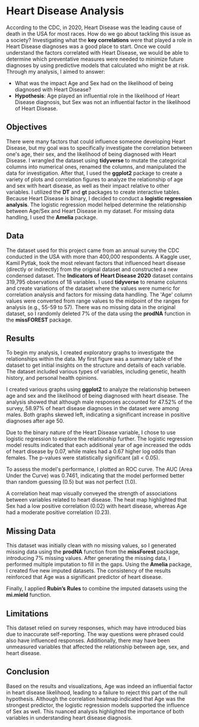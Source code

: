 # Heart Disease Analysis

According to the CDC, in 2020, Heart Disease was the leading cause of death in the USA for most races. How do we go about tackling this issue as a society? Investigating what the **key correlations** were that played a role in Heart Disease diagnoses was a good place to start. Once we could understand the factors correlated with Heart Disease, we would be able to determine which preventative measures were needed to minimize future diagnoses by using predictive models that calculated who might be at risk. Through my analysis, I aimed to answer:

- What was the impact Age and Sex had on the likelihood of being diagnosed with Heart Disease?  
- **Hypothesis**: Age played an influential role in the likelihood of Heart Disease diagnosis, but Sex was not an influential factor in the likelihood of Heart Disease.

## Objectives

There were many factors that could influence someone developing Heart Disease, but my goal was to specifically investigate the correlation between one's age, their sex, and the likelihood of being diagnosed with Heart Disease. I wrangled the dataset using **tidyverse** to mutate the categorical columns into numerical ones, renamed the columns, and manipulated the data for investigation. After that, I used the **ggplot2** package to create a variety of plots and correlation figures to analyze the relationship of age and sex with heart disease, as well as their impact relative to other variables. I utilized the **DT** and **gt** packages to create interactive tables. Because Heart Disease is binary, I decided to conduct a **logistic regression analysis**. The logistic regression model helped determine the relationship between Age/Sex and Heart Disease in my dataset. For missing data handling, I used the **Amelia** package.

## Data

The dataset used for this project came from an annual survey the CDC conducted in the USA with more than 400,000 respondents. A Kaggle user, Kamil Pytlak, took the most relevant factors that influenced heart disease (directly or indirectly) from the original dataset and constructed a new condensed dataset. The **Indicators of Heart Disease 2020** dataset contains 319,795 observations of 18 variables. I used **tidyverse** to rename columns and create variations of the dataset where the values were numeric for correlation analysis and factors for missing data handling. The 'Age' column values were converted from range values to the midpoint of the ranges for analysis (e.g., 55-59 to 57). There was no missing data in the original dataset, so I randomly deleted 7% of the data using the **prodNA** function in the **missFOREST** package.

## Results

To begin my analysis, I created exploratory graphs to investigate the relationships within the data. My first figure was a summary table of the dataset to get initial insights on the structure and details of each variable. The dataset included various types of variables, including genetic, health history, and personal health opinions.

I created various graphs using **ggplot2** to analyze the relationship between age and sex and the likelihood of being diagnosed with heart disease. The analysis showed that although male responses accounted for 47.52% of the survey, 58.97% of heart disease diagnoses in the dataset were among males. Both graphs skewed left, indicating a significant increase in positive diagnoses after age 50.

Due to the binary nature of the Heart Disease variable, I chose to use logistic regression to explore the relationship further. The logistic regression model results indicated that each additional year of age increased the odds of heart disease by 0.07, while males had a 0.67 higher log odds than females. The p-values were statistically significant (all < 0.05).

To assess the model's performance, I plotted an ROC curve. The AUC (Area Under the Curve) was 0.7461, indicating that the model performed better than random guessing (0.5) but was not perfect (1.0). 

A correlation heat map visually conveyed the strength of associations between variables related to heart disease. The heat map highlighted that Sex had a low positive correlation (0.02) with heart disease, whereas Age had a moderate positive correlation (0.23).

## Missing Data

This dataset was initially clean with no missing values, so I generated missing data using the **prodNA** function from the **missForest** package, introducing 7% missing values. After generating the missing data, I performed multiple imputation to fill in the gaps. Using the **Amelia** package, I created five new imputed datasets. The consistency of the results reinforced that Age was a significant predictor of heart disease.

Finally, I applied **Rubin’s Rules** to combine the imputed datasets using the **mi.mield** function. 

## Limitations

This dataset relied on survey responses, which may have introduced bias due to inaccurate self-reporting. The way questions were phrased could also have influenced responses. Additionally, there may have been unmeasured variables that affected the relationship between age, sex, and heart disease.

## Conclusion

Based on the results and visualizations, Age was indeed an influential factor in heart disease likelihood, leading to a failure to reject this part of the null hypothesis. Although the correlation heatmap indicated that Age was the strongest predictor, the logistic regression models supported the influence of Sex as well. This nuanced analysis highlighted the importance of both variables in understanding heart disease diagnosis.
